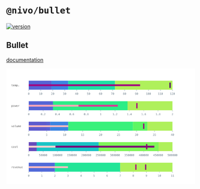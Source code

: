 # `@nivo/bullet`

[![version](https://img.shields.io/npm/v/@nivo/bullet.svg?style=flat-square)](https://www.npmjs.com/package/@nivo/bullet)

## Bullet

[documentation](http://nivo.rocks/bullet)

![Bullet](https://raw.githubusercontent.com/plouc/nivo/master/packages/bullet/doc/bullet.png)

